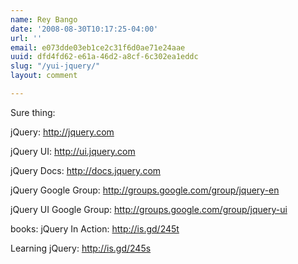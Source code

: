 ```yaml
---
name: Rey Bango
date: '2008-08-30T10:17:25-04:00'
url: ''
email: e073dde03eb1ce2c31f6d0ae71e24aae
uuid: dfd4fd62-e61a-46d2-a8cf-6c302ea1eddc
slug: "/yui-jquery/"
layout: comment

---
```


Sure thing:

jQuery:
http://jquery.com

jQuery UI:
http://ui.jquery.com

jQuery Docs:
http://docs.jquery.com

jQuery Google Group:
http://groups.google.com/group/jquery-en

jQuery UI Google Group:
http://groups.google.com/group/jquery-ui

books:
jQuery In Action: http://is.gd/245t

Learning jQuery: http://is.gd/245s
